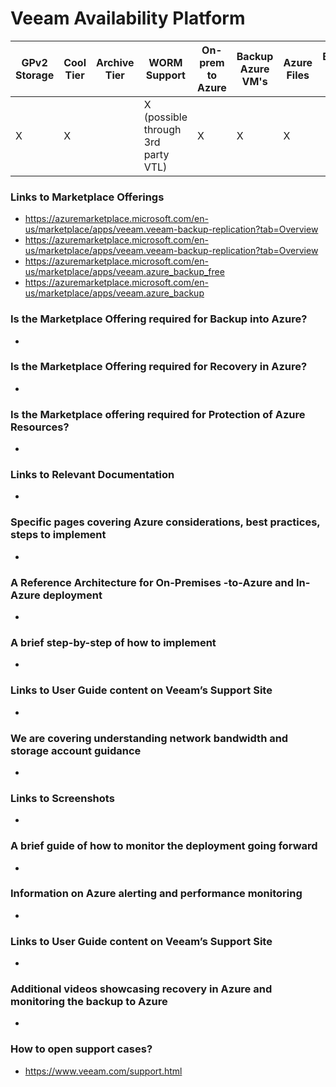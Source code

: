 # Veeam Availability Platform

| GPv2 Storage |  Cool Tier | Archive Tier | WORM Support | On-prem to Azure | Backup Azure VM's | Azure Files | Backup Azure Blob |
|--------------|------------|--------------|--------------|------------------|-------------------|-------------|-------------------|
|X             |X           |              |X (possible through 3rd party VTL) |X                 |X                  |X            |                   |

### Links to Marketplace Offerings
- https://azuremarketplace.microsoft.com/en-us/marketplace/apps/veeam.veeam-backup-replication?tab=Overview
- https://azuremarketplace.microsoft.com/en-us/marketplace/apps/veeam.veeam-backup-replication?tab=Overview
- https://azuremarketplace.microsoft.com/en-us/marketplace/apps/veeam.azure_backup_free
- https://azuremarketplace.microsoft.com/en-us/marketplace/apps/veeam.azure_backup


### Is the Marketplace Offering required for Backup into Azure?
- 

### Is the Marketplace Offering required for Recovery in Azure?
- 

### Is the Marketplace offering required for Protection of Azure Resources?
- 

### Links to Relevant Documentation
- 

### Specific pages covering Azure considerations, best practices, steps to implement
- 

### A Reference Architecture for On-Premises -to-Azure and In-Azure deployment
- 

### A brief step-by-step of how to implement
- 

### Links to User Guide content on Veeam’s Support Site
- 

### We are covering understanding network bandwidth and storage account guidance
- 

### Links to Screenshots
- 

### A brief guide of how to monitor the deployment going forward
- 

### Information on Azure alerting and performance monitoring
- 

### Links to User Guide content on Veeam’s Support Site
- 

### Additional videos showcasing recovery in Azure and monitoring the backup to Azure
- 

### How to open support cases?
- https://www.veeam.com/support.html

